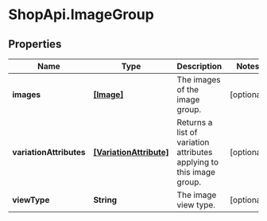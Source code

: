 # ShopApi.ImageGroup

## Properties
Name | Type | Description | Notes
------------ | ------------- | ------------- | -------------
**images** | [**[Image]**](Image.md) | The images of the image group. | [optional] 
**variationAttributes** | [**[VariationAttribute]**](VariationAttribute.md) | Returns a list of variation attributes applying to this image group. | [optional] 
**viewType** | **String** | The image view type. | [optional] 
